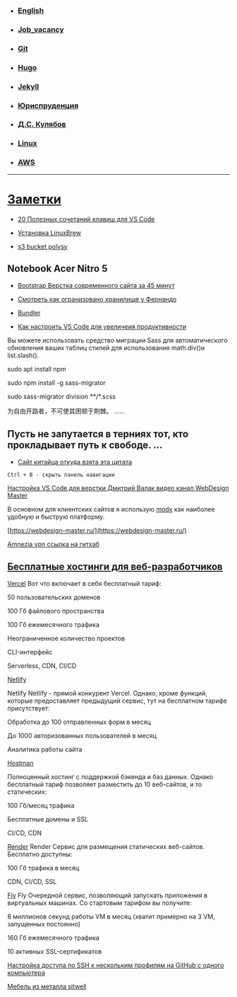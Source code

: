 
- ### [English](doc/English.md)

- ### [Job_vacancy](/doc/Job_vacancy.md)

- ### [Git](/doc/Git.md)

- ### [Hugo](/doc/Hugo.md)

- ### [Jekyll](/doc/Jekyll.md)

- ### [Юриспруденция](/doc/%D0%AE%D1%80%D0%B8%D1%81%D0%BF%D1%80%D1%83%D0%B4%D0%B5%D0%BD%D1%86%D0%B8%D1%8F/%D0%AE%D1%80%D0%B8%D1%81%D0%BF%D1%80%D1%83%D0%B4%D0%B5%D0%BD%D1%86%D0%B8%D1%8F.md)

- ### [Д.С. Кулябов](https://yamadharma.github.io/ru/)

- ### [Linux](/doc/Linux_mint.md)

- ### [AWS](/doc/AWS.md)





---
[Заметки](/doc/vse/vse.md)
===

- [20 Полезных сочетаний клавиш для VS Code](https://highload.today/sdelaem-eto-po-bystromu-20-poleznyh-sochetanij-klavish-dlya-vs-code/)
- [Установка LinuxBrew](https://www.8host.com/blog/ustanovka-i-ispolzovanie-linuxbrew-na-servere-linux/)

- [s3 bucket polysy](https://github.com/InsightByte/GeneralTech/tree/main/Setup-Jekyll-on-AWS)

Notebook Acer Nitro 5
---
- [Bootstrap Верстка современного сайта за 45 минут](https://www.youtube.com/watch?v=46q2eB7xvXA)

- [Смотреть как огранизовано хранилище у Фернандо](https://github.com/android10)


- [Bundler](https://bundler.io/v2.4/man/bundle-exec.1.html)

- [Как настроить VS Code для увеличеия продуктивности](https://techrocks.ru/2019/03/31/vs-code-customization/)

Вы можете использовать средство миграции Sass для автоматического обновления ваших таблиц стилей для использования math.div()и  list.slash().

sudo apt install npm

sudo npm install -g sass-migrator

sudo sass-migrator division **/*.scss


为自由开路者，不可使其困顿于荆棘。 ...…

Пусть не запутается в терниях тот, кто прокладывает путь к свободе. ... 
---

- [Сайт китайца откуда взята эта цитата](https://robotkang-cc.translate.goog/19620.html?_x_tr_sl=auto&_x_tr_tl=ru&_x_tr_hl=ru)

`Ctrl + B - скрыть панель навигации`

[Настройка VS Code для верстки Дмитрий Валак видео канал WebDesign Master](https://www.youtube.com/watch?v=JSGPd1E16-o)

В основном для клиентских сайтов я использую [modx](https://modx.ru/) как наиболее удобную и быструю платформу.

[https://webdesign-master.ru/](https://webdesign-master.ru/)

[Amnezia vpn ссылка на гитхаб](https://github.com/amnezia-vpn/shadowsocks-server)

[Бесплатные хостинги для веб-разработчиков](https://habr.com/ru/post/535168/)
---

[Vercel](https://vercel.com/) Вот что включает в себя бесплатный тариф:

50 пользовательских доменов

100 Гб файлового пространства

100 Гб ежемесячного трафика

Неограниченное количество проектов

CLI-интерфейс

Serverless, CDN, CI/CD


[Netlify](https://app.netlify.com/)

Netlify
Netlify - прямой конкурент Vercel. Однако, кроме функций, которые предоставляет предыдущий сервис, тут на бесплатном тарифе присутствует:

Обработка до 100 отправленных форм в месяц

До 1000 авторизованных пользователей в месяц

Аналитика работы сайта

[Hostman](https://hostman.com/)

Полноценный хостинг с поддержкой бэкенда и баз данных. Однако бесплатный тариф позволяет разместить до 10 веб-сайтов, и то статических:

100 Гб/месяц трафика

Бесплатные домены и SSL

CI/CD, CDN

[Render](https://render.com/)
Render
Сервис для размещения статических веб-сайтов. Бесплатно доступны:

100 Гб трафика в месяц

CDN, CI/CD, SSL

[Fly](https://fly.io/) Fly
Очередной сервис, позволяющий запускать приложения в виртуальных машинах. Со стартовым тарифом вы получите:

8 миллионов секунд работы VM в месяц (хватит примерно на 3 VM, запущенных постоянно)

160 Гб ежемесячного трафика

10 активных SSL-сертификатов

[Настройка доступа по SSH к нескольким профилям на GitHub с одного компьютера](https://loftschool.com/blog/posts/78-nastroyka-dostupa-po-ssh-k-neskolkim-profilyam-na-github-s-odnogo-kompyutera)






[Мебель из металла sitwell](https://sitwell.com.ua/#contact)














